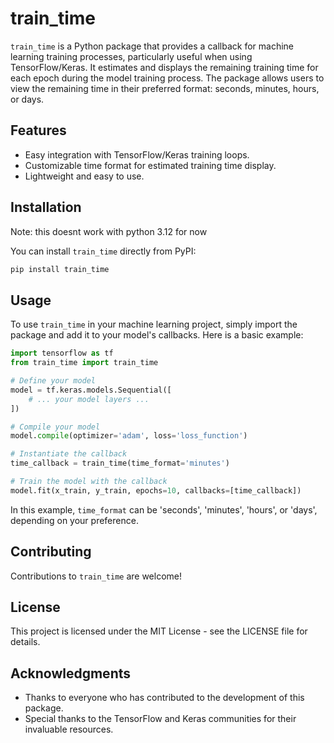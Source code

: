 # train_time

`train_time` is a Python package that provides a callback for machine learning training processes, particularly useful when using TensorFlow/Keras. It estimates and displays the remaining training time for each epoch during the model training process. The package allows users to view the remaining time in their preferred format: seconds, minutes, hours, or days.

## Features

- Easy integration with TensorFlow/Keras training loops.
- Customizable time format for estimated training time display.
- Lightweight and easy to use.

## Installation

Note: this doesnt work with python 3.12 for now

You can install `train_time` directly from PyPI:

```bash
pip install train_time
```

## Usage

To use `train_time` in your machine learning project, simply import the package and add it to your model's callbacks. Here is a basic example:

```python
import tensorflow as tf
from train_time import train_time

# Define your model
model = tf.keras.models.Sequential([
    # ... your model layers ...
])

# Compile your model
model.compile(optimizer='adam', loss='loss_function')

# Instantiate the callback
time_callback = train_time(time_format='minutes')

# Train the model with the callback
model.fit(x_train, y_train, epochs=10, callbacks=[time_callback])
```

In this example, `time_format` can be 'seconds', 'minutes', 'hours', or 'days', depending on your preference.

## Contributing

Contributions to `train_time` are welcome! 

## License

This project is licensed under the MIT License - see the LICENSE file for details.

## Acknowledgments

- Thanks to everyone who has contributed to the development of this package.
- Special thanks to the TensorFlow and Keras communities for their invaluable resources.
